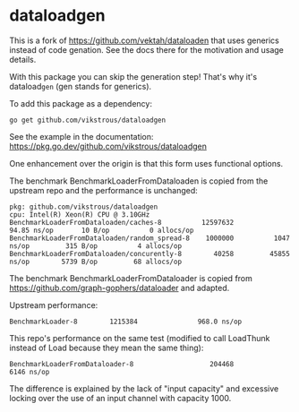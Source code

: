 # dataloadgen

This is a fork of https://github.com/vektah/dataloaden that uses generics
instead of code genation. See the docs there for the motivation and usage details.

With this package you can skip the generation step! That's why it's dataload`gen` (gen stands for generics).

To add this package as a dependency:

```
go get github.com/vikstrous/dataloadgen
```

See the example in the documentation: https://pkg.go.dev/github.com/vikstrous/dataloadgen

One enhancement over the origin is that this form uses functional options.

The benchmark BenchmarkLoaderFromDataloaden is copied from the upstream repo and the performance is unchanged:

```
pkg: github.com/vikstrous/dataloadgen
cpu: Intel(R) Xeon(R) CPU @ 3.10GHz
BenchmarkLoaderFromDataloaden/caches-8         	12597632	        94.85 ns/op	      10 B/op	       0 allocs/op
BenchmarkLoaderFromDataloaden/random_spread-8  	 1000000	      1047 ns/op	     315 B/op	       4 allocs/op
BenchmarkLoaderFromDataloaden/concurently-8    	   40258	     45855 ns/op	    5739 B/op	      68 allocs/op
```

The benchmark BenchmarkLoaderFromDataloader is copied from https://github.com/graph-gophers/dataloader and adapted.

Upstream performance:
```
BenchmarkLoader-8        1215384               968.0 ns/op
```

This repo's performance on the same test (modified to call LoadThunk instead of Load because they mean the same thing):
```
BenchmarkLoaderFromDataloader-8                   204468              6146 ns/op
```

The difference is explained by the lack of "input capacity" and excessive locking over the use of an input channel with capacity 1000.